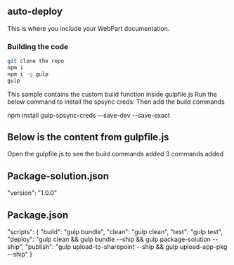 ## auto-deploy

This is where you include your WebPart documentation.

### Building the code

```bash
git clone the repo
npm i
npm i -g gulp
gulp
```
This sample contains the custom build function inside gulpfile.js 
Run the below command to install the spsync creds: Then add the build commands

npm install gulp-spsync-creds --save-dev --save-exact

Below is the content from gulpfile.js
----------------------------------------
Open the gulpfile.js to see the build commands added
3 commands added


Package-solution.json
------------------
"version": "1.0.0"

Package.json
----------
"scripts": {
    "build": "gulp bundle",
    "clean": "gulp clean",
    "test": "gulp test",
    "deploy": "gulp clean && gulp bundle --ship && gulp package-solution --ship",
    "publish": "gulp upload-to-sharepoint --ship && gulp upload-app-pkg --ship"
  }

